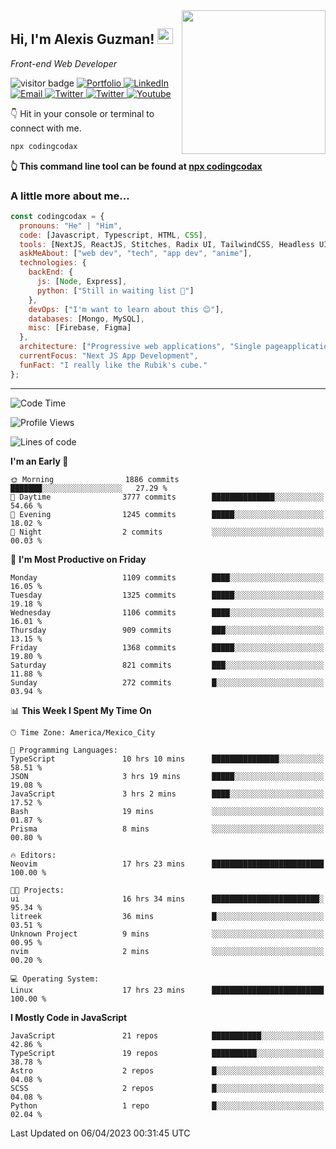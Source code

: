 <img align='right' src="https://media.giphy.com/media/M9gbBd9nbDrOTu1Mqx/giphy.gif" width="230">
<h2>Hi, I'm Alexis Guzman! <img src="https://media.giphy.com/media/hvRJCLFzcasrR4ia7z/giphy.gif" width="25px"></h2>
<p><em>Front-end Web Developer</em></p>

<p>
  <img src="https://visitor-badge.glitch.me/badge?page_id=a12989x.a12989x&left_color=black&right_color=gray" alt="visitor badge"/>
  <a href='https://www.codingcodax.dev/' target='_blank'>
    <img alt='Portfolio' src='https://img.shields.io/badge/Portfolio-black?logo=vercel&style=flat-square'>
  </a>
  <a href='https://linkedin.com/in/codingcodax/' target='_blank'>
    <img alt='LinkedIn' src='https://img.shields.io/badge/LinkedIn-black?logo=LinkedIn&style=flat-square'>
  </a>
  <a href='mailto:codingcodax@gmail.com' target='_blank'>
    <img alt='Email' src='https://img.shields.io/badge/Email-black?logo=Gmail&style=flat-square'>
  </a>
  <a href='https://twitter.com/codingcodax' target='_blank'>
    <img alt='Twitter' src='https://img.shields.io/badge/Twitter-black?logo=Twitter&style=flat-square'>
  </a>
  <a href='https://www.instagram.com/codingcodax/' target='_blank'>
    <img alt='Twitter' src='https://img.shields.io/badge/Instagram-black?logo=Instagram&style=flat-square'>
  </a>
  <a href='https://www.youtube.com/@codingcodax' target='_blank'>
    <img alt='Youtube' src='https://img.shields.io/badge/YouTube-black?logo=Youtube&style=flat-square'>
  </a>
</p>

👇 Hit in your console or terminal to connect with me.

```bash
npx codingcodax 
```
**👆 This command line tool can be found at [npx codingcodax](https://github.com/codingcodax/npx-codingcodax)**

<h3>A little more about me...</h3>

```javascript
const codingcodax = {
  pronouns: "He" | "Him",
  code: [Javascript, Typescript, HTML, CSS],
  tools: [NextJS, ReactJS, Stitches, Radix UI, TailwindCSS, Headless UI, Prisma],
  askMeAbout: ["web dev", "tech", "app dev", "anime"],
  technologies: {
    backEnd: {
      js: [Node, Express],
      python: ["Still in waiting list 🥲"]
    },
    devOps: ["I'm want to learn about this 😊"],
    databases: [Mongo, MySQL],
    misc: [Firebase, Figma]
  },
  architecture: ["Progressive web applications", "Single pageapplications"],
  currentFocus: "Next JS App Development",
  funFact: "I really like the Rubik's cube."
};
```

---

<!--START_SECTION:waka-->
![Code Time](http://img.shields.io/badge/Code%20Time-1%2C269%20hrs%2045%20mins-blue)

![Profile Views](http://img.shields.io/badge/Profile%20Views-0-blue)

![Lines of code](https://img.shields.io/badge/From%20Hello%20World%20I%27ve%20Written-6.5%20million%20lines%20of%20code-blue)

**I'm an Early 🐤** 

```text
🌞 Morning                1886 commits        ███████░░░░░░░░░░░░░░░░░░   27.29 % 
🌆 Daytime                3777 commits        ██████████████░░░░░░░░░░░   54.66 % 
🌃 Evening                1245 commits        █████░░░░░░░░░░░░░░░░░░░░   18.02 % 
🌙 Night                  2 commits           ░░░░░░░░░░░░░░░░░░░░░░░░░   00.03 % 
```
📅 **I'm Most Productive on Friday** 

```text
Monday                   1109 commits        ████░░░░░░░░░░░░░░░░░░░░░   16.05 % 
Tuesday                  1325 commits        █████░░░░░░░░░░░░░░░░░░░░   19.18 % 
Wednesday                1106 commits        ████░░░░░░░░░░░░░░░░░░░░░   16.01 % 
Thursday                 909 commits         ███░░░░░░░░░░░░░░░░░░░░░░   13.15 % 
Friday                   1368 commits        █████░░░░░░░░░░░░░░░░░░░░   19.80 % 
Saturday                 821 commits         ███░░░░░░░░░░░░░░░░░░░░░░   11.88 % 
Sunday                   272 commits         █░░░░░░░░░░░░░░░░░░░░░░░░   03.94 % 
```


📊 **This Week I Spent My Time On** 

```text
🕑︎ Time Zone: America/Mexico_City

💬 Programming Languages: 
TypeScript               10 hrs 10 mins      ███████████████░░░░░░░░░░   58.51 % 
JSON                     3 hrs 19 mins       █████░░░░░░░░░░░░░░░░░░░░   19.08 % 
JavaScript               3 hrs 2 mins        ████░░░░░░░░░░░░░░░░░░░░░   17.52 % 
Bash                     19 mins             ░░░░░░░░░░░░░░░░░░░░░░░░░   01.87 % 
Prisma                   8 mins              ░░░░░░░░░░░░░░░░░░░░░░░░░   00.80 % 

🔥 Editors: 
Neovim                   17 hrs 23 mins      █████████████████████████   100.00 % 

🐱‍💻 Projects: 
ui                       16 hrs 34 mins      ████████████████████████░   95.34 % 
litreek                  36 mins             █░░░░░░░░░░░░░░░░░░░░░░░░   03.51 % 
Unknown Project          9 mins              ░░░░░░░░░░░░░░░░░░░░░░░░░   00.95 % 
nvim                     2 mins              ░░░░░░░░░░░░░░░░░░░░░░░░░   00.20 % 

💻 Operating System: 
Linux                    17 hrs 23 mins      █████████████████████████   100.00 % 
```

**I Mostly Code in JavaScript** 

```text
JavaScript               21 repos            ███████████░░░░░░░░░░░░░░   42.86 % 
TypeScript               19 repos            ██████████░░░░░░░░░░░░░░░   38.78 % 
Astro                    2 repos             █░░░░░░░░░░░░░░░░░░░░░░░░   04.08 % 
SCSS                     2 repos             █░░░░░░░░░░░░░░░░░░░░░░░░   04.08 % 
Python                   1 repo              █░░░░░░░░░░░░░░░░░░░░░░░░   02.04 % 
```




 Last Updated on 06/04/2023 00:31:45 UTC
<!--END_SECTION:waka-->
